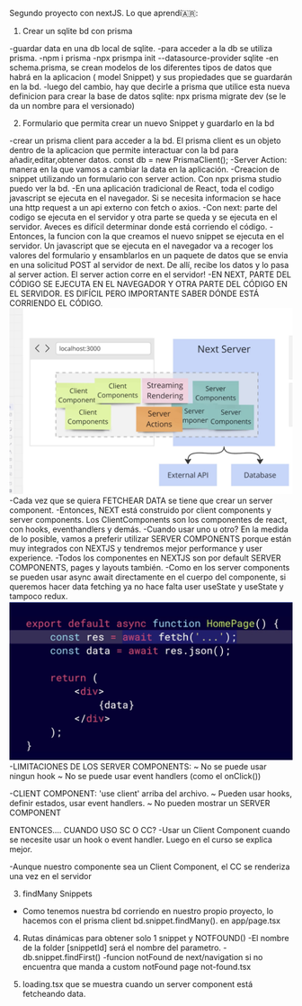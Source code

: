 
Segundo proyecto con nextJS.
Lo que aprendí🇦🇷:
1. Crear un sqlite bd con prisma

-guardar data en una db local de sqlite.
-para acceder a la db se utiliza prisma.
-npm i prisma
-npx prismpa init --datasource-provider sqlite
-en schema.prisma, se crean modelos de los diferentes tipos de datos que habrá en la aplicacion ( model Snippet) y sus propiedades que se guardarán en la bd.
-luego del cambio, hay que decirle a prisma que utilice esta nueva definicion para crear la base de datos sqlite: npx prisma migrate dev (se le da un nombre para el versionado)

2. Formulario que permita crear un nuevo Snippet y guardarlo en la bd

-crear un prisma client para acceder a la bd. El prisma client es un objeto dentro de la aplicacion que permite interactuar con la bd para añadir,editar,obtener datos. const db = new PrismaClient();
-Server Action: manera en la que vamos a cambiar la data en la aplicación.
-Creacion de snippet utilizando un formulario con server action. Con npx prisma studio puedo ver la bd.
-En una aplicación tradicional de React, toda el codigo javascript se ejecuta en el navegador. Si se necesita informacion se hace una http request a un api externo con fetch o axios. 
-Con next: parte del codigo se ejecuta en el servidor y otra parte se queda y se ejecuta en el servidor. Aveces es difícil determinar donde está corriendo el código.
-Entonces, la funcion con la que creamos el nuevo snippet se ejecuta en el servidor. Un javascript que se ejecuta en el navegador va a recoger los valores del formulario y ensamblarlos en un paquete de datos que se envia en una solicitud POST al servidor de next. De allí, recibe los datos y lo pasa al server action. El server action corre en el servidor!
-EN NEXT, PARTE DEL CÓDIGO SE EJECUTA EN EL NAVEGADOR Y OTRA PARTE DEL CÓDIGO EN EL SERVIDOR. ES DIFÍCIL PERO IMPORTANTE SABER DÓNDE ESTÁ CORRIENDO EL CÓDIGO. 
![Diagrama NEXT SC y CC](./theory/image.png)
-Cada vez que se quiera FETCHEAR DATA se tiene que crear un server component.
-Entonces, NEXT está construido por client components y server components. Los ClientComponents son los componentes de react, con hooks, eventhandlers y demás. 
-Cuando usar uno u otro? En la medida de lo posible, vamos a preferir utilizar SERVER COMPONENTS porque están muy integrados con NEXTJS y tendremos mejor performance y user experience.
-Todos los componentes en NEXTJS son por default SERVER COMPONENTS, pages y layouts también.
-Como en los server components se pueden usar async await directamente en el cuerpo del componente, si queremos hacer data fetching ya no hace falta user useState y useState y tampoco redux.
![Como hacer un fetch sin useState](./theory/fetch.png)
-LIMITACIONES DE LOS SERVER COMPONENTS:
    ~ No se puede usar ningun hook
    ~ No se puede usar event handlers (como el onClick())

-CLIENT COMPONENT: 'use client' arriba del archivo.
    ~ Pueden usar hooks, definir estados, usar event handlers.
    ~ No pueden mostrar un SERVER COMPONENT

ENTONCES.... CUANDO USO SC O CC?
-Usar un Client Component cuando se necesite usar un hook o event handler.
Luego en el curso se explica mejor.

-Aunque nuestro componente sea un Client Component, el CC se renderiza una vez en el servidor

3. findMany Snippets
- Como tenemos nuestra bd corriendo en nuestro propio proyecto, lo hacemos con el prisma client bd.snippet.findMany(). en app/page.tsx

4. Rutas dinámicas para obtener solo 1 snippet y NOTFOUND()
-El nombre de la folder [snippetId] será el nombre del parametro.
-db.snippet.findFirst()
-funcion notFound de next/navigation si no encuentra que manda a custom notFound page not-found.tsx

5. loading.tsx que se muestra cuando un server component está fetcheando data.